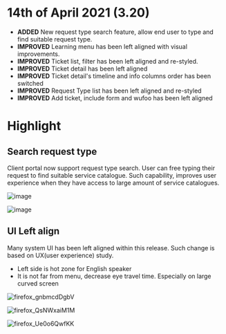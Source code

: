 # 14th of April 2021 (3.20)

- **ADDED** New request type search feature, allow end user to type and find suitable request type.
- **IMPROVED** Learning menu has been left aligned with visual improvements.
- **IMPROVED** Ticket list, filter has been left aligned and re-styled. 
- **IMPROVED** Ticket detail has been left aligned
- **IMPROVED** Ticket detail's timeline and info columns order has been switched
- **IMPROVED** Request Type list has been left aligned and re-styled
- **IMPROVED** Add ticket, include form and wufoo has been left aligned

# Highlight

## Search request type
Client portal now support request type search. User can free typing their request to find suitable service catalogue. Such capability, improves user experience when they have access to large amount of service catalogues.

![image](https://user-images.githubusercontent.com/1712143/114628659-528b6400-9d0b-11eb-9944-171d12b88dda.png)

![image](https://user-images.githubusercontent.com/1712143/114628705-6afb7e80-9d0b-11eb-8ca7-e3a07d3ef3cd.png)

## UI Left align
Many system UI has been left aligned within this release. Such change is based on UX(user experience) study.

* Left side is hot zone for English speaker
* It is not far from menu, decrease eye travel time. Especially on large curved screen

![firefox_gnbmcdDgbV](https://user-images.githubusercontent.com/1712143/114629198-43f17c80-9d0c-11eb-9c0f-8fc0a7114010.png)

![firefox_QsNWxaiM1M](https://user-images.githubusercontent.com/1712143/114629215-481d9a00-9d0c-11eb-9d4c-519775467e9b.png)

![firefox_Ue0o6QwfKK](https://user-images.githubusercontent.com/1712143/114629232-4c49b780-9d0c-11eb-8843-ecd7e65303e4.png)
